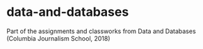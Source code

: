 # data-and-databases
Part of the assignments and classworks from Data and Databases (Columbia Journalism School, 2018)
